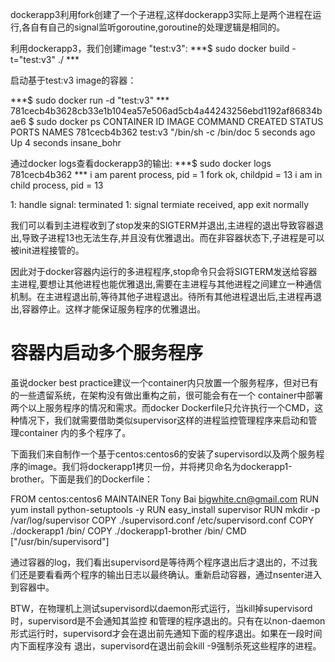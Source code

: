 dockerapp3利用fork创建了一个子进程,这样dockerapp3实际上是两个进程在运行,各自有自己的signal监听goroutine,goroutine的处理逻辑是相同的。

利用dockerapp3，我们创建image "test:v3":
***$ sudo docker build -t="test:v3" ./ ***

启动基于test:v3 image的容器：

***$ sudo docker run -d "test:v3" ***
781cecb4b3628cb33e1b104ea57e506ad5cb4a44243256ebd1192af86834bae6
$ sudo docker ps
CONTAINER ID        IMAGE               COMMAND                CREATED             STATUS              PORTS               NAMES
781cecb4b362        test:v3             "/bin/sh -c /bin/doc   5 seconds ago       Up 4 seconds                            insane_bohr      


通过docker logs查看dockerapp3的输出:
***$ sudo docker logs 781cecb4b362 ***
i am parent process, pid = 1
fork ok, childpid = 13
i am in child process, pid = 13

1: handle signal: terminated
1: signal termiate received, app exit normally

我们可以看到主进程收到了stop发来的SIGTERM并退出,主进程的退出导致容器退出,导致子进程13也无法生存,并且没有优雅退出。而在非容器状态下,子进程是可以被init进程接管的。

因此对于docker容器内运行的多进程程序,stop命令只会将SIGTERM发送给容器主进程,要想让其他进程也能优雅退出,需要在主进程与其他进程之间建立一种通信机制。在主进程退出前,等待其他子进程退出。待所有其他进程退出后,主进程再退出,容器停止。这样才能保证服务程序的优雅退出。

# 容器内启动多个服务程序
虽说docker best practice建议一个container内只放置一个服务程序，但对已有的一些遗留系统，在架构没有做出重构之前，很可能会有在一个 container中部署两个以上服务程序的情况和需求。而docker Dockerfile只允许执行一个CMD，这种情况下，我们就需要借助类似supervisor这样的进程监控管理程序来启动和管理container 内的多个程序了。

下面我们来自制作一个基于centos:centos6的安装了supervisord以及两个服务程序的image。我们将dockerapp1拷贝一份，并将拷贝命名为dockerapp1-brother。下面是我们的Dockerfile：

FROM centos:centos6
MAINTAINER Tony Bai <bigwhite.cn@gmail.com>
RUN yum install python-setuptools -y
RUN easy_install supervisor
RUN mkdir -p /var/log/supervisor
COPY ./supervisord.conf /etc/supervisord.conf
COPY ./dockerapp1 /bin/
COPY ./dockerapp1-brother /bin/
CMD ["/usr/bin/supervisord"]

通过容器的log，我们看出supervisord是等待两个程序退出后才退出的，不过我们还是要看看两个程序的输出日志以最终确认。重新启动容器，通过nsenter进入到容器中。


BTW，在物理机上测试supervisord以daemon形式运行，当kill掉supervisord时，supervisord是不会通知其监控 和管理的程序退出的。只有在以non-daemon形式运行时，supervisord才会在退出前先通知下面的程序退出。如果在一段时间内下面程序没有 退出，supervisord在退出前会kill -9强制杀死这些程序的进程。